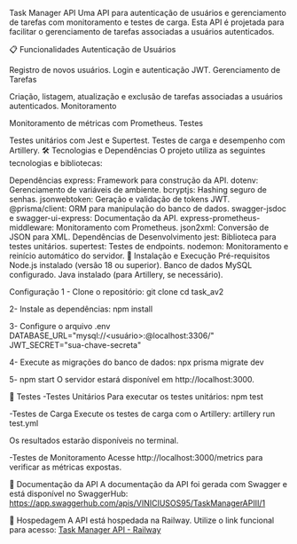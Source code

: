Task Manager API
Uma API para autenticação de usuários e gerenciamento de tarefas com monitoramento e testes de carga. Esta API é projetada para facilitar o gerenciamento de tarefas associadas a usuários autenticados.

📋 Funcionalidades
Autenticação de Usuários

Registro de novos usuários.
Login e autenticação JWT.
Gerenciamento de Tarefas

Criação, listagem, atualização e exclusão de tarefas associadas a usuários autenticados.
Monitoramento

Monitoramento de métricas com Prometheus.
Testes

Testes unitários com Jest e Supertest.
Testes de carga e desempenho com Artillery.
🛠️ Tecnologias e Dependências
O projeto utiliza as seguintes tecnologias e bibliotecas:

Dependências
express: Framework para construção da API.
dotenv: Gerenciamento de variáveis de ambiente.
bcryptjs: Hashing seguro de senhas.
jsonwebtoken: Geração e validação de tokens JWT.
@prisma/client: ORM para manipulação do banco de dados.
swagger-jsdoc e swagger-ui-express: Documentação da API.
express-prometheus-middleware: Monitoramento com Prometheus.
json2xml: Conversão de JSON para XML.
Dependências de Desenvolvimento
jest: Biblioteca para testes unitários.
supertest: Testes de endpoints.
nodemon: Monitoramento e reinício automático do servidor.
🔧 Instalação e Execução
Pré-requisitos
Node.js instalado (versão 18 ou superior).
Banco de dados MySQL configurado.
Java instalado (para Artillery, se necessário).

Configuração
1 - Clone o repositório:
git clone <seu-repositorio-github>
cd task_av2

2- Instale as dependências:
npm install

3- Configure o arquivo .env
DATABASE_URL="mysql://<usuário>:<senha>@localhost:3306/<nome-do-banco>"
JWT_SECRET="sua-chave-secreta"

4- Execute as migrações do banco de dados:
npx prisma migrate dev

5- npm start       O servidor estará disponível em http://localhost:3000.

🧪 Testes
-Testes Unitários
Para executar os testes unitários:
npm test

-Testes de Carga
Execute os testes de carga com o Artillery:
artillery run test.yml

Os resultados estarão disponíveis no terminal.

-Testes de Monitoramento
Acesse http://localhost:3000/metrics para verificar as métricas expostas.

📄 Documentação da API
A documentação da API foi gerada com Swagger e está disponível no SwaggerHub: https://app.swaggerhub.com/apis/VINICIUSOS95/TaskManagerAPIII/1

🚀 Hospedagem
A API está hospedada na Railway. Utilize o link funcional para acesso: [Task Manager API - Railway](https://taskav2-production.up.railway.app/)
